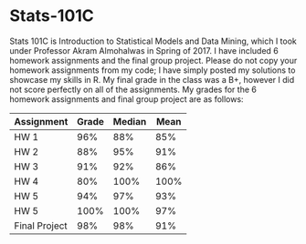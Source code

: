 # Stats-101C
Stats 101C is Introduction to Statistical Models and Data Mining, which I took under Professor Akram Almohalwas in Spring of 2017. I have included 6 homework assignments and the final group project. Please do not copy your homework assignments from my code; I have simply posted my solutions to showcase my skills in R. My final grade in the class was a B+, however I did not score perfectly on all of the assignments. My grades for the 6 homework assignments and final group project are as follows:

|   Assignment  | Grade  | Median |  Mean  |
----------------|--------|--------|--------|
| HW 1          | 96%   | 88%   | 85%    |
| HW 2          | 88%    | 95%   | 91%    |
| HW 3          | 91%   | 92%   | 86%   |
| HW 4          | 80%   | 100%   | 100%   |
| HW 5          | 94%   | 97%    | 93%    |
| HW 5          | 100%   | 100%    | 97%    |
| Final Project | 98%   | 98%   | 91%    |

